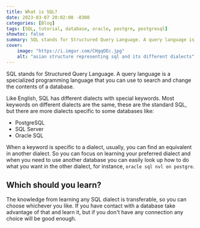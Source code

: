 ```yaml
---
title: What is SQL?
date: 2023-03-07 20:02:00 -0300
categories: [Blog]
tags: [SQL, tutorial, database, oracle, postgre, postgresql]
showtoc: false
summary: SQL stands for Structured Query Language. A query language is a specialized programming language that you can use to search and change the contents of a database.
cover:
    image: "https://i.imgur.com/CHgqOEc.jpg"
    alt: "asian structure representing sql and its different dialects"
---
```


SQL stands for Structured Query Language. A query language is a specialized programming language that you can use to search and change the contents of a database.

Like English, SQL has different dialects with special keywords. Most keywords on different dialects are the same, these are the standard SQL, but there are more dialects specific to some databases like:

- PostgreSQL
- SQL Server
- Oracle SQL

When a keyword is specific to a dialect, usually, you can find an equivalent in another dialect. So you can focus on learning your preferred dialect and when you need to use another database you can easily look up how to do what you want in the other dialect, for instance, `oracle sql nvl on postgre`. 

## Which should you learn?

The knowledge from learning any SQL dialect is transferable, so you can choose whichever you like. If you have contact with a database take advantage of that and learn it, but if you don't have any connection any choice will be good enough.